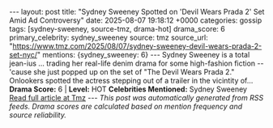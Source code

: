 --- layout: post title: "Sydney Sweeney Spotted on 'Devil Wears Prada 2' Set Amid Ad Controversy" date: 2025-08-07 19:18:12 +0000 categories: gossip tags: [sydney-sweeney, source-tmz, drama-hot] drama_score: 6 primary_celebrity: sydney_sweeney source: tmz source_url: "https://www.tmz.com/2025/08/07/sydney-sweeney-devil-wears-prada-2-set-nyc/" mentions: {sydney_sweeney: 6} --- Sydney Sweeney is a total jean-ius ... trading her real-life denim drama for some high-fashion fiction -- 'cause she just popped up on the set of "The Devil Wears Prada 2." Onlookers spotted the actress stepping out of a trailer in the vicintity of… **Drama Score:** 6 | **Level:** HOT **Celebrities Mentioned:** Sydney Sweeney [Read full article at Tmz](https://www.tmz.com/2025/08/07/sydney-sweeney-devil-wears-prada-2-set-nyc/) --- *This post was automatically generated from RSS feeds. Drama scores are calculated based on mention frequency and source reliability.*